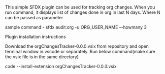 This simple SFDX plugin can be used for tracking org changes. When you run command, it displays list of changes done in org in last N days. Where N can be passed as parameter

sample command  - sfdx audit:org -u ORG_USER_NAME --howmany 3


Plugin installation instructions

Download the orgChangesTracker-0.0.0.vsix from repository and open terminal window in vscode or separately. Run below command(make sure the vsix file is in the same directory)

code --install-extension orgChangesTracker-0.0.0.vsix
